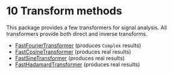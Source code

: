 # 10 Transform methods
This package provides a few transformers for signal analysis. All transformers
provide both direct and inverse transforms.
* [FastFourierTransformer](../apidocs/org/hipparchus/transform/FastFourierTransformer.html) (produces `Complex` results)
* [FastCosineTransformer](../apidocs/org/hipparchus/transform/FastCosineTransformer.html) (produces real results)
* [FastSineTransformer](../apidocs/org/hipparchus/transform/FastSineTransformer.html) (produces real results)
* [FastHadamardTransformer](../apidocs/org/hipparchus/transform/FastHadamardTransformer.html) (produces real results)


